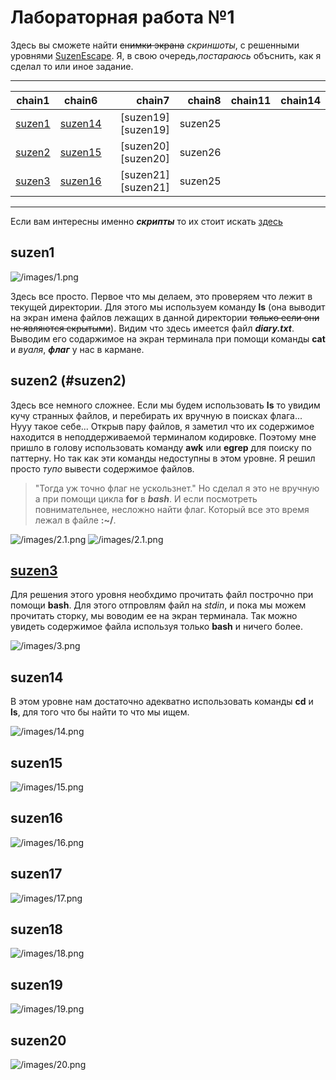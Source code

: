# Лабораторная работа №1 #

Здесь вы сможете найти ~~снимки экрана~~ *скриншоты*, с решенными уровнями [SuzenEscape](https://github.com/bykvaadm/SuzenEscape). Я, в свою очередь,*постараюсь* объснить, как я сделал то или иное задание.

---

|chain1             |chain6             |chain7             |chain8             |chain11            |chain14            |
|-------------------|:-----------------:|------------------:|------------------:|------------------:|------------------:|
|[suzen1](#suzen1)  |[suzen14](#suzen14)|[suzen19][suzen19] |suzen25            |                   |                   |
|[suzen2](#suzen2)  |[suzen15](#suzen15)|[suzen20][suzen20] |suzen26            |                   |                   |
|[suzen3](#suzen3)  |[suzen16](#suzen16)|[suzen21][suzen21] |suzen25            |                   |                   |

---

Если вам интересны именно ***скрипты*** то их стоит искать [здесь](https://github.com/sergo2048/OS-lab/tree/master/lab3)

<h2 id='suzen1'> suzen1 </h2>

![/images/1.png](https://github.com/sergo2048/OS-lab/blob/master/lab1/images/1.png)

Здесь все просто. Первое что мы делаем, это проверяем что лежит в текущей директории. Для этого мы используем команду **ls** (она выводит на экран имена файлов лежащих в данной директории ~~только если они не являются скрытыми~~). Видим что здесь имеется файл ***diary.txt***. Выводим его содаржимое на экран терминала при помощи команды **cat** и *вуаля*, ***флаг*** у нас в кармане.

## suzen2 (#suzen2) ##

Здесь все немного сложнее. Если мы будем использовать **ls** то увидим кучу странных файлов, и перебирать их вручную в поисках флага... Нууу такое себе... Открыв пару файлов, я заметил что их содержимое находится в неподдерживаемой терминалом кодировке. Поэтому мне пришло в голову использовать команду **awk** или **egrep** для поиску по паттерну. Но так как эти команды недоступны в этом уровне. Я решил просто *тупо* вывести содержимое файлов.
> "Тогда уж точно флаг не ускользнет."
Но сделал я это не вручную а при помощи цикла **for** в ***bash***. И если посмотреть повнимательнее, несложно найти флаг. Который все это время лежал в файле **:~/**.

![/images/2.1.png](https://github.com/sergo2048/OS-lab/blob/master/lab1/images/2.1.png)
![/images/2.1.png](https://github.com/sergo2048/OS-lab/blob/master/lab1/images/2.2.png)

## [suzen3](#suzen3) ##

Для решения этого уровня необхдимо прочитать файл построчно при помощи **bash**. Для этого отпровлям файл на *stdin*, и пока мы можем прочитать сторку, мы воводим ее на экран терминала.
Так можно увидеть содержимое файла используя только **bash** и ничего более.

![/images/3.png](https://github.com/sergo2048/OS-lab/blob/master/lab1/images/3.png)

## suzen14 ##

В этом уровне нам достаточно адекватно использовать команды **cd** и **ls**, для того что бы найти то что мы ищем.

![/images/14.png](https://github.com/sergo2048/OS-lab/blob/master/lab1/images/14.png)

## suzen15 ##

![/images/15.png](https://github.com/sergo2048/OS-lab/blob/master/lab1/images/15.png)

## suzen16 ##

![/images/16.png](https://github.com/sergo2048/OS-lab/blob/master/lab1/images/16.png)

## suzen17 ##

![/images/17.png](https://github.com/sergo2048/OS-lab/blob/master/lab1/images/17.png)

## suzen18 ##

![/images/18.png](https://github.com/sergo2048/OS-lab/blob/master/lab1/images/18.png)

## suzen19 ##

![/images/19.png](https://github.com/sergo2048/OS-lab/blob/master/lab1/images/19.png)

## suzen20 ##

![/images/20.png](https://github.com/sergo2048/OS-lab/blob/master/lab1/images/20.png)
